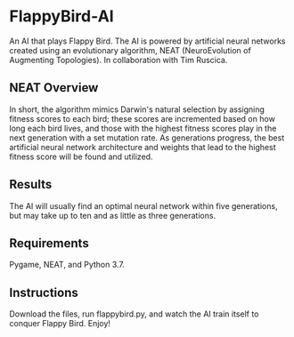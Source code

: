 # FlappyBird-AI

An AI that plays Flappy Bird. The AI is powered by artificial neural networks created using an evolutionary algorithm, NEAT (NeuroEvolution of Augmenting Topologies). In collaboration with Tim Ruscica.

## NEAT Overview
In short, the algorithm mimics Darwin's natural selection by assigning fitness scores to each bird; these scores are incremented based on how long each bird lives, and those with the highest fitness scores play in the next generation with a set mutation rate. As generations progress, the best artificial neural network architecture and weights that lead to the highest fitness score will be found and utilized.

## Results
The AI will usually find an optimal neural network within five generations, but may take up to ten and as little as three generations.

## Requirements
Pygame, NEAT, and Python 3.7.

## Instructions
Download the files, run flappybird.py, and watch the AI train itself to conquer Flappy Bird. Enjoy!
